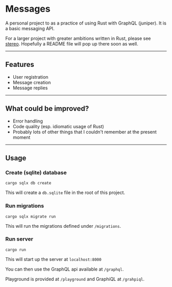 # Messages
A personal project to as a practice of using Rust with GraphQL (juniper).
It is a basic messaging API.

For a larger project with greater ambitions written in Rust, please see [stereo](https://github.com/spavikevik/stereo).
Hopefully a README file will pop up there soon as well.

---
## Features
- User registration
- Message creation
- Message replies
---
## What could be improved?
- Error handling
- Code quality (esp. idiomatic usage of Rust)
- Probably lots of other things that I couldn't remember at the present moment
___
## Usage
### Create (sqlite) database
```shell
cargo sqlx db create
```
This will create a `db.sqlite` file in the root of this project.

### Run migrations
```shell
cargo sqlx migrate run
```
This will run the migrations defined under `/migrations`.

### Run server
```shell
cargo run
```
This will start up the server at `localhost:8000`

You can then use the GraphQL api available at `/graphql`.

Playground is provided at `/playground` and GraphiQL at `/grahpiql`.